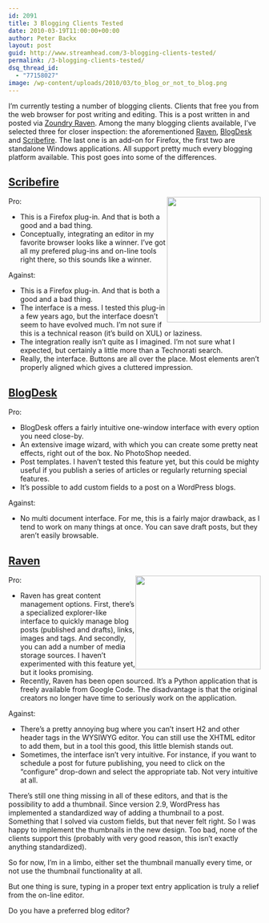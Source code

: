 ```yaml
---
id: 2091
title: 3 Blogging Clients Tested
date: 2010-03-19T11:00:00+00:00
author: Peter Backx
layout: post
guid: http://www.streamhead.com/3-blogging-clients-tested/
permalink: /3-blogging-clients-tested/
dsq_thread_id:
  - "77158027"
image: /wp-content/uploads/2010/03/to_blog_or_not_to_blog.png
---
```

I&#8217;m currently testing a number of blogging clients. Clients that free you from the web browser for post writing and editing. This is a post written in and posted via <a href="http://www.zoundryraven.com/" target="_blank" title="Zoundry Raven: Think - Write - Publish">Zoundry Raven</a>. Among the many blogging clients available, I&#8217;ve selected three for closer inspection: the aforementioned <a href="http://www.zoundryraven.com/" target="_blank" title="Zoundry Raven: Think - Write - Publish">Raven</a>, <a href="http://www.blogdesk.org/en/index.htm" target="_blank" title="BlogDesk">BlogDesk</a> and <a href="http://www.scribefire.com/" target="_blank" title="Scribefire: Fire up your blogging">Scribefire</a>. The last one is an add-on for Firefox, the first two are standalone Windows applications. All support pretty much every blogging platform available. This post goes into some of the differences.

<!--more-->

## <a href="http://www.scribefire.com/" target="_blank" title="Scribefire">Scribefire</a>

<img src="http://www.streamhead.com/wp-content/uploads/2010/03/zrtn_001p51c3e416_tn.jpg" style="WIDTH: 187px; DISPLAY: inline; FLOAT: right; HEIGHT: 250px" height="250" width="187" />

Pro:

  * This is a Firefox plug-in. And that is both a good and a bad thing.
  * Conceptually, integrating an editor in my favorite browser looks like a winner. I&#8217;ve got all my prefered plug-ins and on-line tools right there, so this sounds like a winner.

Against:

  * This is a Firefox plug-in. And that is both a good and a bad thing.
  * The interface is a mess. I tested this plug-in a few years ago, but the interface doesn&#8217;t seem to have evolved much. I&#8217;m not sure if this is a technical reason (it&#8217;s build on XUL) or laziness.
  * The integration really isn&#8217;t quite as I imagined. I&#8217;m not sure what I expected, but certainly a little more than a Technorati search.
  * Really, the interface. Buttons are all over the place. Most elements aren&#8217;t properly aligned which gives a cluttered impression.

## <a href="http://www.blogdesk.org/" target="_blank" title="BlogDesk">BlogDesk</a>

Pro:

  * BlogDesk offers a fairly intuitive one-window interface with every option you need close-by.
  * An extensive image wizard, with which you can create some pretty neat effects, right out of the box. No PhotoShop needed.
  * Post templates. I haven&#8217;t tested this feature yet, but this could be mighty useful if you publish a series of articles or regularly returning special features.
  * It&#8217;s possible to add custom fields to a post on a WordPress blogs.

Against:

  * No multi document interface. For me, this is a fairly major drawback, as I tend to work on many things at once. You can save draft posts, but they aren&#8217;t easily browsable.

## <a href="http://www.zoundryraven.com/" target="_blank" title="Zoundry Raven">Raven</a>

<img src="http://www.streamhead.com/wp-content/uploads/2010/03/zrtn_002n73205055_tn.jpg" style="WIDTH: 250px; DISPLAY: inline; FLOAT: right; HEIGHT: 187px" height="187" width="250" />Pro:

  * Raven has great content management options. First, there&#8217;s a specialized explorer-like interface to quickly manage blog posts (published and drafts), links, images and tags. And secondly, you can add a number of media storage sources. I haven&#8217;t experimented with this feature yet, but it looks promising.
  * Recently, Raven has been open sourced. It&#8217;s a Python application that is freely available from Google Code. The disadvantage is that the original creators no longer have time to seriously work on the application.

Against:

  * There&#8217;s a pretty annoying bug where you can&#8217;t insert H2 and other header tags in the WYSIWYG editor. You can still use the XHTML editor to add them, but in a tool this good, this little blemish stands out.
  * Sometimes, the interface isn&#8217;t very intuitive. For instance, if you want to schedule a post for future publishing, you need to click on the &#8220;configure&#8221; drop-down and select the appropriate tab. Not very intuitive at all.

There&#8217;s still one thing missing in all of these editors, and that is the possibility to add a thumbnail. Since version 2.9, WordPress has implemented a standardized way of adding a thumbnail to a post. Something that I solved via custom fields, but that never felt right. So I was happy to implement the thumbnails in the new design. Too bad, none of the clients support this (probably with very good reason, this isn&#8217;t exactly anything standardized).

So for now, I&#8217;m in a limbo, either set the thumbnail manually every time, or not use the thumbnail functionality at all.

But one thing is sure, typing in a proper text entry application is truly a relief from the on-line editor.

Do you have a preferred blog editor?

<!-- AddThis Advanced Settings generic via filter on the_content -->

<!-- AddThis Share Buttons generic via filter on the_content -->